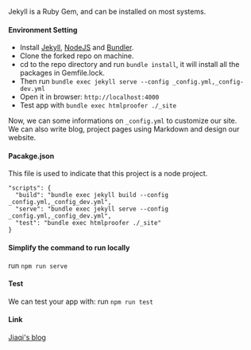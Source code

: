 Jekyll is a Ruby Gem, and can be installed on most systems.

#### Environment Setting
* Install [Jekyll](http://jekyllrb.com), [NodeJS](https://nodejs.org/) and [Bundler](http://bundler.io/).
* Clone the forked repo on machine.
* cd to the repo directory and run  `bundle install`, it will install all the packages in Gemfile.lock.
* Then run `bundle exec jekyll serve --config _config.yml,_config-dev.yml`
* Open it in browser: `http://localhost:4000`
* Test app with `bundle exec htmlproofer ./_site`

Now, we can some informations on `_config.yml` to customize our site.<br>
We can also write blog, project pages using Markdown and design our website.

#### Pacakge.json
This file is used to indicate that this project is a node project.

```text
"scripts": {
  "build": "bundle exec jekyll build --config _config.yml,_config_dev.yml",
  "serve": "bundle exec jekyll serve --config _config.yml,_config_dev.yml",
  "test": "bundle exec htmlproofer ./_site"
}
```

#### Simplify the command to run locally
run  `npm run serve`

#### Test
We can test your app with: run `npm run test`

#### Link
[Jiaqi's blog](http://jqx.world/)
